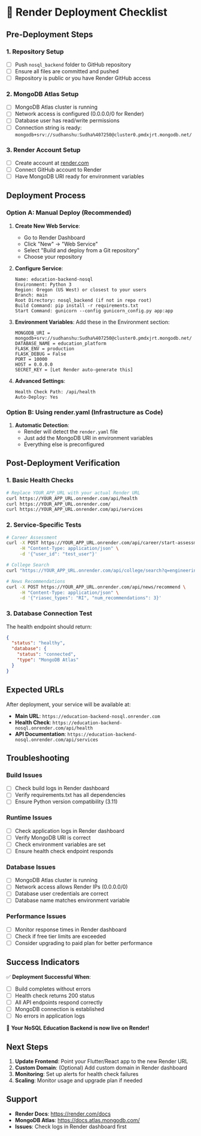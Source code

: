 # 🚀 Render Deployment Checklist

## Pre-Deployment Steps

### 1. Repository Setup
- [ ] Push `nosql_backend` folder to GitHub repository
- [ ] Ensure all files are committed and pushed
- [ ] Repository is public or you have Render GitHub access

### 2. MongoDB Atlas Setup
- [ ] MongoDB Atlas cluster is running
- [ ] Network access is configured (0.0.0.0/0 for Render)
- [ ] Database user has read/write permissions
- [ ] Connection string is ready: `mongodb+srv://sudhanshu:Sudha%407250@cluster0.pmdxjrt.mongodb.net/`

### 3. Render Account Setup
- [ ] Create account at [render.com](https://render.com)
- [ ] Connect GitHub account to Render
- [ ] Have MongoDB URI ready for environment variables

## Deployment Process

### Option A: Manual Deploy (Recommended)

1. **Create New Web Service**:
   - Go to Render Dashboard
   - Click "New" → "Web Service"
   - Select "Build and deploy from a Git repository"
   - Choose your repository

2. **Configure Service**:
   ```
   Name: education-backend-nosql
   Environment: Python 3
   Region: Oregon (US West) or closest to your users
   Branch: main
   Root Directory: nosql_backend (if not in repo root)
   Build Command: pip install -r requirements.txt
   Start Command: gunicorn --config gunicorn_config.py app:app
   ```

3. **Environment Variables**:
   Add these in the Environment section:
   ```
   MONGODB_URI = mongodb+srv://sudhanshu:Sudha%407250@cluster0.pmdxjrt.mongodb.net/
   DATABASE_NAME = education_platform
   FLASK_ENV = production
   FLASK_DEBUG = False
   PORT = 10000
   HOST = 0.0.0.0
   SECRET_KEY = [Let Render auto-generate this]
   ```

4. **Advanced Settings**:
   ```
   Health Check Path: /api/health
   Auto-Deploy: Yes
   ```

### Option B: Using render.yaml (Infrastructure as Code)

1. **Automatic Detection**:
   - Render will detect the `render.yaml` file
   - Just add the MongoDB URI in environment variables
   - Everything else is preconfigured

## Post-Deployment Verification

### 1. Basic Health Checks
```bash
# Replace YOUR_APP_URL with your actual Render URL
curl https://YOUR_APP_URL.onrender.com/api/health
curl https://YOUR_APP_URL.onrender.com/
curl https://YOUR_APP_URL.onrender.com/api/services
```

### 2. Service-Specific Tests
```bash
# Career Assessment
curl -X POST https://YOUR_APP_URL.onrender.com/api/career/start-assessment \
     -H "Content-Type: application/json" \
     -d '{"user_id": "test_user"}'

# College Search
curl "https://YOUR_APP_URL.onrender.com/api/college/search?q=engineering&limit=3"

# News Recommendations
curl -X POST https://YOUR_APP_URL.onrender.com/api/news/recommend \
     -H "Content-Type: application/json" \
     -d '{"riasec_types": "RI", "num_recommendations": 3}'
```

### 3. Database Connection Test
The health endpoint should return:
```json
{
  "status": "healthy",
  "database": {
    "status": "connected",
    "type": "MongoDB Atlas"
  }
}
```

## Expected URLs

After deployment, your service will be available at:
- **Main URL**: `https://education-backend-nosql.onrender.com`
- **Health Check**: `https://education-backend-nosql.onrender.com/api/health`
- **API Documentation**: `https://education-backend-nosql.onrender.com/api/services`

## Troubleshooting

### Build Issues
- [ ] Check build logs in Render dashboard
- [ ] Verify requirements.txt has all dependencies
- [ ] Ensure Python version compatibility (3.11)

### Runtime Issues
- [ ] Check application logs in Render dashboard
- [ ] Verify MongoDB URI is correct
- [ ] Check environment variables are set
- [ ] Ensure health check endpoint responds

### Database Issues
- [ ] MongoDB Atlas cluster is running
- [ ] Network access allows Render IPs (0.0.0.0/0)
- [ ] Database user credentials are correct
- [ ] Database name matches environment variable

### Performance Issues
- [ ] Monitor response times in Render dashboard
- [ ] Check if free tier limits are exceeded
- [ ] Consider upgrading to paid plan for better performance

## Success Indicators

✅ **Deployment Successful When**:
- [ ] Build completes without errors
- [ ] Health check returns 200 status
- [ ] All API endpoints respond correctly
- [ ] MongoDB connection is established
- [ ] No errors in application logs

🎉 **Your NoSQL Education Backend is now live on Render!**

## Next Steps

1. **Update Frontend**: Point your Flutter/React app to the new Render URL
2. **Custom Domain**: (Optional) Add custom domain in Render dashboard
3. **Monitoring**: Set up alerts for health check failures
4. **Scaling**: Monitor usage and upgrade plan if needed

## Support

- **Render Docs**: https://render.com/docs
- **MongoDB Atlas**: https://docs.atlas.mongodb.com/
- **Issues**: Check logs in Render dashboard first
